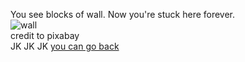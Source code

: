 You see blocks of wall. Now you're stuck here forever.  
![wall](../../../../picture/door.png)  
credit to pixabay  
JK JK JK [you can go back](../box/boxopen.md)  
